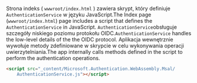 <span data-ttu-id="ab690-101">Strona indeks ( `wwwroot/index.html` ) zawiera skrypt, który definiuje `AuthenticationService` w języku JavaScript.</span><span class="sxs-lookup"><span data-stu-id="ab690-101">The Index page (`wwwroot/index.html`) page includes a script that defines the `AuthenticationService` in JavaScript.</span></span> <span data-ttu-id="ab690-102">`AuthenticationService`obsługuje szczegóły niskiego poziomu protokołu OIDC.</span><span class="sxs-lookup"><span data-stu-id="ab690-102">`AuthenticationService` handles the low-level details of the the OIDC protocol.</span></span> <span data-ttu-id="ab690-103">Aplikacja wewnętrznie wywołuje metody zdefiniowane w skrypcie w celu wykonywania operacji uwierzytelniania.</span><span class="sxs-lookup"><span data-stu-id="ab690-103">The app internally calls methods defined in the script to perform the authentication operations.</span></span>

```html
<script src="_content/Microsoft.Authentication.WebAssembly.Msal/
    AuthenticationService.js"></script>
```
